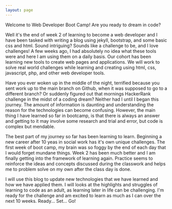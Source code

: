 ```yaml
---
layout: page
---
```

Welcome to Web Developer Boot Camp! Are you ready to dream in code?

Well it's the end of week 2 of learning to become a web developer and I have been tasked with writing a blog using jekyll, bootstrap, and some basic css and html.  Sound intriguing?  Sounds like a challenge to be, and I love challenges!  A few weeks ago, I had absolutely no idea what these tools were and here I am using them on a daily basis.  Our cohort has been learning new tools to create web pages and applications.  We will work to solve real world challenges while learning and creating using html, css, javascript, php, and other web developer tools.  

Have you ever woken up in the middle of the night, terrified because you sent work up to the main branch on Github, when it was supposed to go to a different branch?  Or suddenly figured out that mornings HackerRank challenge in the midst of a coding dream?  Neither had I until I began this journey.  The amount of information is daunting and understanding the reason for the technologies can become confusing.  However, the main thing I have learned so far in bootcamp, is that there is always an answer and getting to it may involve some research and trial and error, but code is complex but mendable.  

The best part of my journey so far has been learning to learn.  Beginning a new career after 10 yeas in social work has it's own unique challenges.  The first week of boot camp, my brain was so foggy by the end of each day that I would forget mundane things.  Week 2 has been much better and I am finally getting into the framework of learning again.  Practice seems to reinforce the ideas and concepts discussed during the classwork and helps me to problem solve on my own after the class day is done.  

I will use this blog to update new technologies that we have learned and how we have applied them.  I will looks at the highlights and struggles of learning to code as an adult, as learning later in life can be challenging.  I'm ready for the challenge and am excited to learn as much as I can over the next 10 weeks.  Ready... Set... Go!
